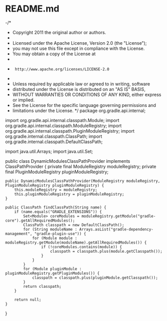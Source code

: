 # README.md
-/*
 * Copyright 2011 the original author or authors.
 *
 * Licensed under the Apache License, Version 2.0 (the "License");
 * you may not use this file except in compliance with the License.
 * You may obtain a copy of the License at
 *
 *      http://www.apache.org/licenses/LICENSE-2.0
 *
 * Unless required by applicable law or agreed to in writing, software
 * distributed under the License is distributed on an "AS IS" BASIS,
 * WITHOUT WARRANTIES OR CONDITIONS OF ANY KIND, either express or implied.
 * See the License for the specific language governing permissions and
 * limitations under the License.
 */
package org.gradle.api.internal;

import org.gradle.api.internal.classpath.Module;
import org.gradle.api.internal.classpath.ModuleRegistry;
import org.gradle.api.internal.classpath.PluginModuleRegistry;
import org.gradle.internal.classpath.ClassPath;
import org.gradle.internal.classpath.DefaultClassPath;

import java.util.Arrays;
import java.util.Set;

public class DynamicModulesClassPathProvider implements ClassPathProvider {
    private final ModuleRegistry moduleRegistry;
    private final PluginModuleRegistry pluginModuleRegistry;

    public DynamicModulesClassPathProvider(ModuleRegistry moduleRegistry, PluginModuleRegistry pluginModuleRegistry) {
        this.moduleRegistry = moduleRegistry;
        this.pluginModuleRegistry = pluginModuleRegistry;
    }

    public ClassPath findClassPath(String name) {
        if (name.equals("GRADLE_EXTENSIONS")) {
            Set<Module> coreModules = moduleRegistry.getModule("gradle-core").getAllRequiredModules();
            ClassPath classpath = new DefaultClassPath();
            for (String moduleName : Arrays.asList("gradle-dependency-management", "gradle-plugin-use")) {
                for (Module module : moduleRegistry.getModule(moduleName).getAllRequiredModules()) {
                    if (!coreModules.contains(module)) {
                        classpath = classpath.plus(module.getClasspath());
                    }
                }
            }
            for (Module pluginModule : pluginModuleRegistry.getPluginModules()) {
                classpath = classpath.plus(pluginModule.getClasspath());
            }
            return classpath;
        }

        return null;
    }
}

